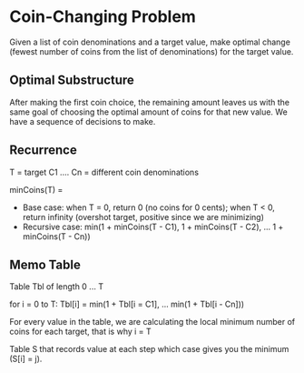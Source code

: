 # Coin-Changing Problem

Given a list of coin denominations and a target value, make optimal change (fewest number of coins from the list of denominations) for the target value.

## Optimal Substructure

After making the first coin choice, the remaining amount leaves us with the same goal of choosing the optimal amount of coins for that new value. We have a sequence of decisions to make.

## Recurrence

T = target
C1 .... Cn = different coin denominations

minCoins(T) = 

- Base case: when T = 0, return 0 (no coins for 0 cents); when T < 0, return infinity (overshot target, positive since we are minimizing)
- Recursive case: min(1 + minCoins(T - C1), 1 + minCoins(T - C2), ... 1 + minCoins(T - Cn))

## Memo Table

Table Tbl of length 0 ... T

for i = 0 to T:
    Tbl[i] = min(1 + Tbl[i = C1], ... min(1 + Tbl[i - Cn]))

For every value in the table, we are calculating the local minimum number of coins for each target, that is why i = T 

Table S that records value at each step which case gives you the minimum (S[i] = j).